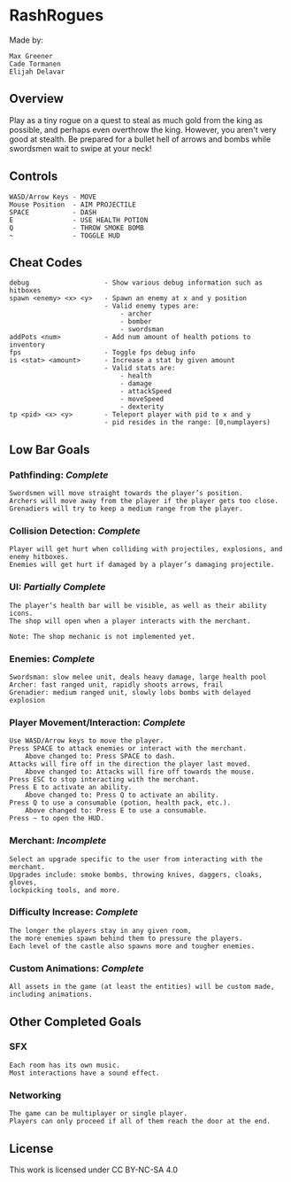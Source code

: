 # RashRogues

Made by:

    Max Greener
    Cade Tormanen
    Elijah Delavar

## Overview

Play as a tiny rogue on a quest to steal as much gold from the king as possible,
and perhaps even overthrow the king.  However, you aren't very good at stealth.
Be prepared for a bullet hell of arrows and bombs while swordsmen wait to swipe
at your neck!

## Controls

    WASD/Arrow Keys - MOVE
    Mouse Position  - AIM PROJECTILE
    SPACE           - DASH
    E               - USE HEALTH POTION
    Q               - THROW SMOKE BOMB
    ~               - TOGGLE HUD

## Cheat Codes

    debug                   - Show various debug information such as hitboxes
    spawn <enemy> <x> <y>   - Spawn an enemy at x and y position
                            - Valid enemy types are: 
                                - archer
                                - bomber
                                - swordsman
    addPots <num>           - Add num amount of health potions to inventory
    fps                     - Toggle fps debug info
    is <stat> <amount>      - Increase a stat by given amount
                            - Valid stats are:
                                - health
                                - damage
                                - attackSpeed
                                - moveSpeed
                                - dexterity
    tp <pid> <x> <y>        - Teleport player with pid to x and y
                            - pid resides in the range: [0,numplayers)

## Low Bar Goals

### Pathfinding: *Complete*
    Swordsmen will move straight towards the player’s position.
    Archers will move away from the player if the player gets too close.
    Grenadiers will try to keep a medium range from the player.

### Collision Detection: *Complete*
    Player will get hurt when colliding with projectiles, explosions, and enemy hitboxes.
    Enemies will get hurt if damaged by a player’s damaging projectile.

### UI: *Partially Complete*
    The player’s health bar will be visible, as well as their ability icons.
    The shop will open when a player interacts with the merchant.
    
    Note: The shop mechanic is not implemented yet.

### Enemies: *Complete*
    Swordsman: slow melee unit, deals heavy damage, large health pool
    Archer: fast ranged unit, rapidly shoots arrows, frail
    Grenadier: medium ranged unit, slowly lobs bombs with delayed explosion

### Player Movement/Interaction: *Complete*
    Use WASD/Arrow keys to move the player. 
    Press SPACE to attack enemies or interact with the merchant. 
        Above changed to: Press SPACE to dash.
    Attacks will fire off in the direction the player last moved. 
        Above changed to: Attacks will fire off towards the mouse.
    Press ESC to stop interacting with the merchant.  
    Press E to activate an ability. 
        Above changed to: Press Q to activate an ability.
    Press Q to use a consumable (potion, health pack, etc.).
        Above changed to: Press E to use a consumable.
    Press ~ to open the HUD. 

### Merchant: *Incomplete*
    Select an upgrade specific to the user from interacting with the merchant.  
    Upgrades include: smoke bombs, throwing knives, daggers, cloaks, gloves,
    lockpicking tools, and more.

### Difficulty Increase: *Complete*
    The longer the players stay in any given room,
    the more enemies spawn behind them to pressure the players.
    Each level of the castle also spawns more and tougher enemies.

### Custom Animations: *Complete*
    All assets in the game (at least the entities) will be custom made, 
    including animations.

## Other Completed Goals

### SFX
    Each room has its own music.
    Most interactions have a sound effect.

### Networking
    The game can be multiplayer or single player.
    Players can only proceed if all of them reach the door at the end.

## License

This work is licensed under CC BY-NC-SA 4.0